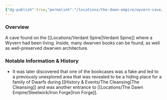 ```yaml
---
{"dg-publish":true,"permalink":"/locations/the-dawn-empire/wyvern-cave/","tags":["Location"],"noteIcon":"","created":"2024-09-17T20:04:29.447+01:00","updated":"2024-12-13T22:52:08.428+00:00"}
---
```



### Overview
A cave found on the [[Locations/Verdant Spine\|Verdant Spine]] where a Wyvern had been living. Inside, many dwarven books can be found, as well as well-preserved dwarven architecture. 

### Notable Information & History 
- It was later discovered that one of the bookcases was a fake and led to a previously unexplored area that was revealed to be a hiding place for a family of Dwarfs during [[History & Events/The Cleansing\|The Cleansing]] and was another entrance to [[Locations/The Dawn Empire/Steelwick/Iron Forge\|Iron Forge]].
